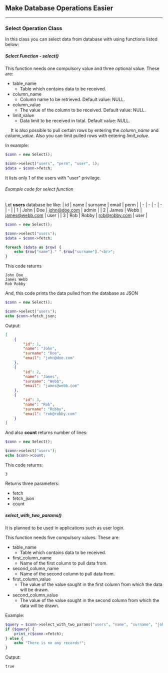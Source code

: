 ## Make Database Operations Easier
___

### Select Operation Class
In this class you can select data from database with using functions listed below:

##### Select Function - select()
This function needs one compulsory value and three optional value. These are:

- table_name
    - Table which contains data to be received.
- column_name 
    - Column name to be retrieved. Default value: NULL.
- column_value 
    - The value of the column to be received. Default value: NULL.
- limit_value
    - Data limit to be received in total. Default value: NULL.

&emsp; It is also possible to pull certain rows by entering the *column_name* and *column_value*. Also you can limit pulled rows with entering *limit_value*.

In example:

```php
$conn = new Select();

$conn->select("users", "perm", "user", 1);
$data = $conn->fetch;
```

It lists only 1 of the users with "user" privilege.

###### Example code for select function

Let **users** database be like:
| id | name | surname | email | perm |
| - | - | - | - | - |
| 1 | John | Doe | john@doe.com | admin |
| 2 | James | Webb | james@webb.com | user |
| 3 | Rob | Robby | rob@robby.com | user |

```php
$conn = new Select();

$conn->select("users");
$data = $conn->fetch;

foreach ($data as $row) {
    echo $row["name"]." ".$row["surname"]."<br>";
}
```
This code returns

    John Doe
    James Webb
    Rob Robby

And, this code prints the data pulled from the database as JSON

```php
$conn = new Select();

$conn->select("users");
echo $conn->fetch_json;
```

Output:

```JSON
[
    {
        "id": 1,
        "name": "John",
        "surname": "Doe",
        "email": "john@doe.com"
    },
    {
        "id": 2,
        "name": "James",
        "surname": "Webb",
        "email": "james@webb.com"
    },
    {
        "id": 3,
        "name": "Rob",
        "surname": "Robby",
        "email": "rob@robby.com"
    }
]
```

And also **count** returns number of lines:

```php
$conn = new Select();

$conn->select("users");
echo $conn->count;
```

This code returns:

    3

Returns three parameters:
- fetch
- fetch_json
- count


##### select_with_two_params()
It is planned to be used in applications such as user login.

This function needs five compulsory values. These are:

- table_name
    - Table which contains data to be received.
- first_column_name 
    - Name of the first column to pull data from.
- second_column_name 
    - Name of the second column to pull data from.
- first_column_value
    - The value of the value sought in the first column from which the data will be drawn.
- second_column_value
    - The value of the value sought in the second column from which the data will be drawn.

Example:

```php
$query = $conn->select_with_two_params("users", "name", "surname", "john", "doe");
if ($query) {
    print_r($conn->fetch);
} else {
    echo "There is no any records!";
}
```

Output:

    true
